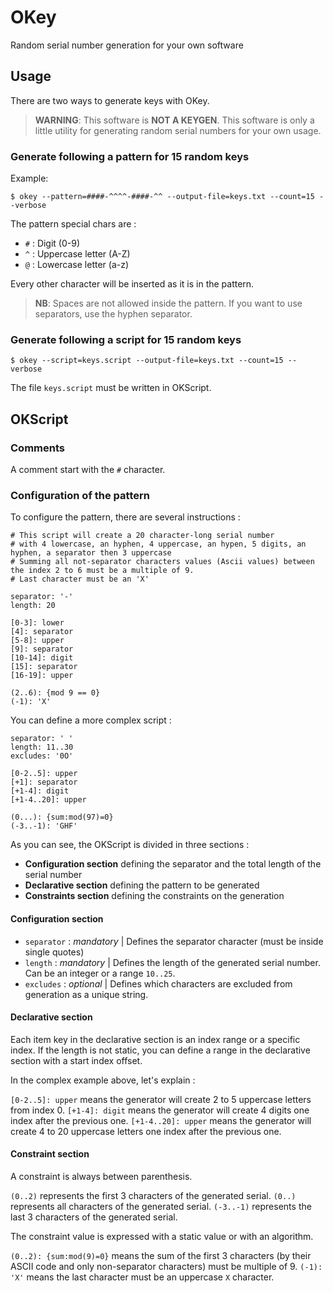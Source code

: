 # OKey
Random serial number generation for your own software

## Usage

There are two ways to generate keys with OKey.

> **WARNING**: This software is **NOT A KEYGEN**. This software is only a little utility for generating random serial numbers for your own usage.

### Generate following a pattern for 15 random keys

Example:

`$ okey --pattern=####-^^^^-####-^^ --output-file=keys.txt --count=15 --verbose`

The pattern special chars are :

* `#` : Digit (0-9)
* `^` : Uppercase letter (A-Z)
* `@` : Lowercase letter (a-z)

Every other character will be inserted as it is in the pattern.

> **NB**: Spaces are not allowed inside the pattern. If you want to use separators, use the hyphen separator.

### Generate following a script for 15 random keys

`$ okey --script=keys.script --output-file=keys.txt --count=15 --verbose`

The file `keys.script` must be written in OKScript.

## OKScript

### Comments

A comment start with the `#` character.

### Configuration of the pattern

To configure the pattern, there are several instructions :

```OKScript
# This script will create a 20 character-long serial number
# with 4 lowercase, an hyphen, 4 uppercase, an hypen, 5 digits, an hyphen, a separator then 3 uppercase
# Summing all not-separator characters values (Ascii values) between the index 2 to 6 must be a multiple of 9.
# Last character must be an 'X'

separator: '-'
length: 20

[0-3]: lower
[4]: separator
[5-8]: upper
[9]: separator
[10-14]: digit
[15]: separator
[16-19]: upper

(2..6): {mod 9 == 0}
(-1): 'X'
```

You can define a more complex script :

```OKScript
separator: ' '
length: 11..30
excludes: '0O'

[0-2..5]: upper
[+1]: separator
[+1-4]: digit
[+1-4..20]: upper

(0...): {sum:mod(97)=0}
(-3..-1): 'GHF'
```

As you can see, the OKScript is divided in three sections :

* **Configuration section** defining the separator and the total length of the serial number
* **Declarative section** defining the pattern to be generated
* **Constraints section** defining the constraints on the generation

#### Configuration section

* `separator` :
    *mandatory* | Defines the separator character (must be inside single quotes)
* `length` :
    *mandatory* | Defines the length of the generated serial number. Can be an integer or a range `10..25`.
* `excludes` :
    *optional* | Defines which characters are excluded from generation as a unique string.

#### Declarative section

Each item key in the declarative section is an index range or a specific index.
If the length is not static, you can define a range in the declarative section with a start index offset.

In the complex example above, let's explain :

`[0-2..5]: upper` means the generator will create 2 to 5 uppercase letters from index 0.
`[+1-4]: digit` means the generator will create 4 digits one index after the previous one.
`[+1-4..20]: upper` means the generator will create 4 to 20 uppercase letters one index after the previous one.

#### Constraint section

A constraint is always between parenthesis.

`(0..2)` represents the first 3 characters of the generated serial.
`(0..)` represents all characters of the generated serial.
`(-3..-1)` represents the last 3 characters of the generated serial.

The constraint value is expressed with a static value or with an algorithm.

`(0..2): {sum:mod(9)=0}` means the sum of the first 3 characters (by their ASCII code and only non-separator characters) must be multiple of 9.
`(-1): 'X'` means the last character must be an uppercase `X` character.
